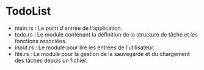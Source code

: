 # TodoList

* main.rs : Le point d'entrée de l'application.
* todo.rs : Le module contenant la définition de la structure de tâche et les fonctions associées.
* input.rs : Le module pour lire les entrées de l'utilisateur.
* file.rs : Le module pour la gestion de la sauvegarde et du chargement des tâches depuis un fichier.



